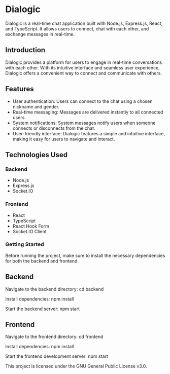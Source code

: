 # Dialogic

Dialogic is a real-time chat application built with Node.js, Express.js, React, and TypeScript. It allows users to connect, chat with each other, and exchange messages in real-time.

## Introduction

Dialogic provides a platform for users to engage in real-time conversations with each other. With its intuitive interface and seamless user experience, Dialogic offers a convenient way to connect and communicate with others.

## Features

- User authentication: Users can connect to the chat using a chosen nickname and gender.
- Real-time messaging: Messages are delivered instantly to all connected users.
- System notifications: System messages notify users when someone connects or disconnects from the chat.
- User-friendly interface: Dialogic features a simple and intuitive interface, making it easy for users to navigate and interact.

## Technologies Used

### Backend

- Node.js
- Express.js
- Socket.IO

### Frontend

- React
- TypeScript
- React Hook Form
- Socket.IO Client

### Getting Started

Before running the project, make sure to install the necessary dependencies for both the backend and frontend.

## Backend
Navigate to the backend directory:
cd backend

Install dependencies:
npm install

Start the backend server:
npm start

## Frontend
Navigate to the frontend directory:
cd frontend

Install dependencies:
npm install

Start the frontend development server:
npm start

This project is licensed under the GNU General Public License v3.0.
